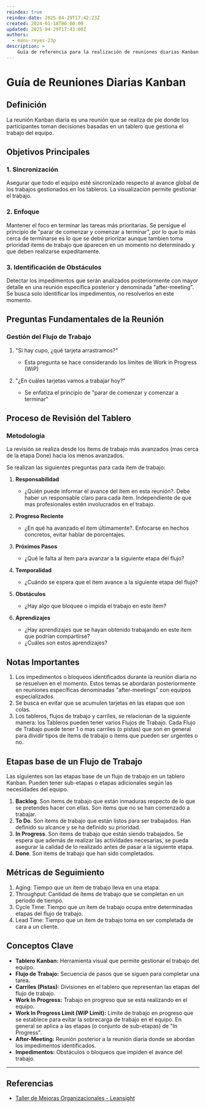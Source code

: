 ```yaml
---
reindex: true
reindex-date: 2025-04-29T17:42:23Z
created: 2024-01-18T00:00:00
updated: 2025-04-29T17:43:00Z
authors:
  - manu-reyes-23p
description: >
    Guía de referencia para la realización de reuniones diarias Kanban.
---
```


# Guía de Reuniones Diarias Kanban

## Definición

La reunión Kanban diaria es una reunión que se realiza de pie donde los participantes toman decisiones basadas en un tablero que gestiona el trabajo del equipo.

## Objetivos Principales

### 1. Sincronización

Asegurar que todo el equipo esté sincronizado respecto al avance global de los trabajos gestionados en los tableros. La visualización permite gestionar el trabajo.

### 2. Enfoque

Mantener el foco en terminar las tareas más prioritarias. Se persigue el principio de "parar de comenzar y comenzar a terminar", por lo que lo más cerca de terminarse es lo que se debe priorizar aunque tambien toma prioridad items de trabajo que aparecen en un momento no determinado y que deben realizarse expeditamente.

### 3. Identificación de Obstáculos

Detectar los impedimentos que serán analizados posteriormente con mayor detalle en una reunión específica posterior y denominada "after-meeting". Se busca solo identificar los impedimentos, no resolverlos en este momento.

## Preguntas Fundamentales de la Reunión

### Gestión del Flujo de Trabajo

1. "Si hay cupo, ¿qué tarjeta arrastramos?"
   - Esta pregunta se hace considerando los límites de Work in Progress (WiP)

2. "¿En cuáles tarjetas vamos a trabajar hoy?"
   - Se enfatiza el principio de "parar de comenzar y comenzar a terminar"

## Proceso de Revisión del Tablero

### Metodología

La revisión se realiza desde los ítems de trabajo más avanzados (mas cerca de la etapa Done) hacia los menos avanzados.

Se realizan las siguientes preguntas para cada ítem de trabajo:

1. **Responsabilidad**
   - ¿Quién puede informar el avance del ítem en esta reunión?. Debe haber un responsable claro para cada ítem. Independiente de que mas profesionales estén involucrados en el trabajo.

2. **Progreso Reciente**
   - ¿En qué ha avanzado el ítem últimamente?. Enfocarse en hechos concretos, evitar hablar de porcentajes.

3. **Próximos Pasos**
   - ¿Qué le falta al ítem para avanzar a la siguiente etapa del flujo?

4. **Temporalidad**
   - ¿Cuándo se espera que el ítem avance a la siguiente etapa del flujo?

5. **Obstáculos**
   - ¿Hay algo que bloquee o impida el trabajo en este ítem?

6. **Aprendizajes**
   - ¿Hay aprendizajes que se hayan obtenido trabajando en este ítem que podrían compartirse?
   - ¿Cuáles son estos aprendizajes?

## Notas Importantes

1. Los impedimentos o bloqueos identificados durante la reunión diaria no se resuelven en el momento. Estos temas se abordarán posteriormente en reuniones específicas denominadas "after-meetings" con equipos especializados.
2. Se busca en evitar que se acumulen tarjetas en las etapas que son colas.
3. Los tableros, flujos de trabajo y carriles, se relacionan de la siguiente manera: los Tableros pueden tener varios Flujos de Trabajo. Cada Flujo de Trabajo puede tener 1 o mas carriles (o pistas) que son en general para dividir tipos de items de trabajo o items que pueden ser urgentes o no.

## Etapas base de un Flujo de Trabajo

Las siguientes son las etapas base de un flujo de trabajo en un tablero Kanban. Pueden tener sub-etapas o etapas adicionales según las necesidades del equipo.

1. **Backlog**. Son items de trabajo que están inmaduras respecto de lo que se pretendes hacer con ellas. Son items que no se han comenzado a trabajar.
2. **To Do**. Son items de trabajo que están listos para ser trabajados. Han definido su alcance y se ha definido su prioridad.
3. **In Progress**. Son items de trabajo que están siendo trabajados. Se espera que además de realizar las actividades necesarias, se pueda asegurar la calidad de lo realizado antes de pasar a la siguiente etapa.
4. **Done**. Son items de trabajo que han sido completados.

## Métricas de Seguimiento

1. Aging: Tiempo que un ítem de trabajo lleva en una etapa.
2. Throughput: Cantidad de ítems de trabajo que se completan en un periodo de tiempo.
3. Cycle Time: Tiempo que un ítem de trabajo ocupa entre determinadas etapas del flujo de trabajo.
4. Lead Time: Tiempo que un ítem de trabajo toma en ser completada de cara a un cliente.

## Conceptos Clave

- **Tablero Kanban:** Herramienta visual que permite gestionar el trabajo del equipo.
- **Flujo de Trabajo:** Secuencia de pasos que se siguen para completar una tarea.
- **Carriles (Pistas):** Divisiones en el tablero que representan las etapas del flujo de trabajo.
- **Work In Progress:** Trabajo en progreso que se está realizando en el equipo.
- **Work In Progress Limit (WIP Limit):** Límite de trabajo en progreso que se establece para evitar la sobrecarga de trabajo en el equipo. En general se aplica a las etapas (o conjunto de sub-etapas) de "In Progress".
- **After-Meeting:** Reunión posterior a la reunión diaria donde se abordan los impedimentos identificados.
- **Impedimentos:** Obstáculos o bloqueos que impiden el avance del trabajo.

---

## Referencias

- [Taller de Mejoras Organizacionales - Leansight](https://www.leansight.com/services/)
